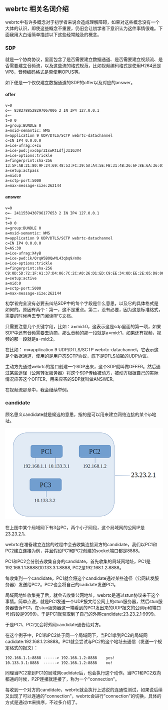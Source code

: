 ## webrtc 相关名词介绍

webrtc中有许多概念对于初学者来说会造成理解障碍，如果对这些概念没有一个大体的认识，即使这些概念不重要，仍旧会让初学者下意识认为这件事情很难。下面我用大白话简单描述以下这些经常触及的概念。

### SDP
就是一个协商协议，里面包含了是否需要建立数据通道、是否需要建立视频流、是否需要建立音频流，以及这些流的格式规范，比如视频编码格式是使用H264还是VP8，音频编码格式是否使用OPUS等。

如下便是一个仅仅建立数据通道的SDP的offer以及对应的answer。

#### offer

```shell
v=0
o=- 8382788528297067006 2 IN IP4 127.0.0.1
s=-
t=0 0
a=group:BUNDLE 0
a=msid-semantic: WMS
m=application 9 UDP/DTLS/SCTP webrtc-datachannel
c=IN IP4 0.0.0.0
a=ice-ufrag:c+zu
a=ice-pwd:jvxc6prZIswRtLdfjJI1GJV4
a=ice-options:trickle
a=fingerprint:sha-256 13:5F:AB:21:80:9F:24:69:48:53:FC:39:5A:A4:5E:FB:31:4B:26:6F:8E:6A:36:01:8F:12:81:F3:60:D8:B9:B3
a=setup:actpass
a=mid:0
a=sctp-port:5000
a=max-message-size:262144
```

#### answer

```shell
v=0
o=- 2411559430796177653 2 IN IP4 127.0.0.1
s=-
t=0 0
a=group:BUNDLE 0
a=msid-semantic: WMS
m=application 9 UDP/DTLS/SCTP webrtc-datachannel
c=IN IP4 0.0.0.0
b=AS:30
a=ice-ufrag:X4yB
a=ice-pwd:ik/QrqW5BOQwML43qbq9/mOo
a=ice-options:trickle
a=fingerprint:sha-256 C9:0D:5D:72:1F:A1:37:D4:06:7C:2C:A0:26:D1:ED:C9:EE:34:0D:EE:2E:05:D8:06:0B:43:66:0B:CC:2A:F0:12
a=setup:active
a=mid:0
a=sctp-port:5000
a=max-message-size:262144
```

初学者完全没有必要去纠结SDP中的每个字段是什么意思，以及它的具体格式是如何的。原因有两个：第一，这不是重点。第二，没有必要，因为这是标准格式，需要的时候再去专门阅读RFC文档。

只需要注意几个关键字段，比如：a=mid:0，这表示这是sdp里面的第一项，如果SDP中还有音频需要去协商，那么音频的那一段就是a=mid:1，如果还有视频，视频的那一段就是a=mid:2。

在比如： m=application 9 UDP/DTLS/SCTP webrtc-datachannel，它表示这是个数据通道，使用的是用户态SCTP协议，底下是DTLS加密的UDP协议。

主动方先通过webrtc的接口创建一个SDP出来，这个SDP就叫做OFFER。然后通过某些途径（公网转发服务器）将这个SDP传给被动方，被动方根据自己的实际情况应答这个OFFER，用来应答的SDP就叫做ANSWER。

在视频流那章中，我会继续举例。

### candidate

顾名思义candidate就是候选的意思，指的是可以用来建立网络连接的某个ip地址。

![picture1](../materials/pictures/1-1-candidate.png)

在上图中某个局域网下有3台PC，两个小子网段，这个局域网的公网IP是23.23.2.1。

webrtc在准备建立连接的过程中会去收集连接双方的candidate，我们以PC1和PC2建立连接为例，并且假设PC1和PC2创建的socket端口都是8888。

PC1和PC2会分别去收集自身的candidate，首先收集的局域网地址，PC1是192.168.1.1:8888\10.133.3.1:8888, PC2是192.168.1.2:8888。

每收集到一个candidate，PC1就会将这个candidate通过某些途径（公网转发服务器）发送给PC2。PC2也会将自己的cadidate发送PC1。

局域网地址收集完了后，就会去收集公网地址，webrtc是通过stun协议来干这个事情。简单点说，就是PC1发送一个UDP报文给公网上的stun服务器，然后stun服务器告诉PC1，在stun服务器这一端看到的PC1发出来的UDP报文的公网ip和端口号(假设是9999)。于是PC1就获取到了自己的外网candidate:23.23.2.1:9999。

于是PC1、PC2又会将外网candidate通告给对方。

在这个例子中，PC1和PC2处于同一个局域网下，当PC1拿到PC2的局域网cadidate:192.168.1.2:8888。PC1就会尝试与PC2的这个地址去通信（发送一个规定格式的报文）：

```shell
192.168.1.1:8888 ------> 192.168.1.2:8888    yes!
10.133.3.1:8888  ------> 192.168.1.2:8888    no!
```

同理当PC2拿到PC1的局域网cadidate后，也会执行这个动作。当PC1和PC2双向都通的时候，P2P连接就连接了，称为一个"connection"。

每收到一个对方的candidate，webrtc就会执行上述说的连通性测试，如果说后续又出现了可以连通的"connection"，webrtc会进行"connection"的切换，具体的方式是通过rtt来排序，不过多介绍了。

